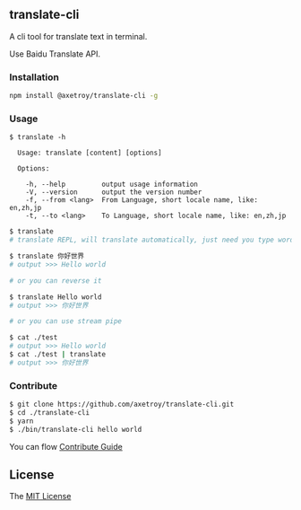 ## translate-cli

A cli tool for translate text in terminal.

Use Baidu Translate API.

### Installation

```bash
npm install @axetroy/translate-cli -g
```

### Usage

```
$ translate -h

  Usage: translate [content] [options]

  Options:

    -h, --help         output usage information
    -V, --version      output the version number
    -f, --from <lang>  From Language, short locale name, like: en,zh,jp
    -t, --to <lang>    To Language, short locale name, like: en,zh,jp
```

```bash
$ translate
# translate REPL, will translate automatically, just need you type word then [Enter]

$ translate 你好世界
# output >>> Hello world

# or you can reverse it

$ translate Hello world
# output >>> 你好世界

# or you can use stream pipe

$ cat ./test
# output >>> Hello world
$ cat ./test | translate
# output >>> 你好世界
```

### Contribute

```bash
$ git clone https://github.com/axetroy/translate-cli.git
$ cd ./translate-cli
$ yarn
$ ./bin/translate-cli hello world
```

You can flow [Contribute Guide](https://github.com/axetroy/translate-cli/blob/master/contributing.md)

## License

The [MIT License](https://github.com/axetroy/translate-cli/blob/master/LICENSE)